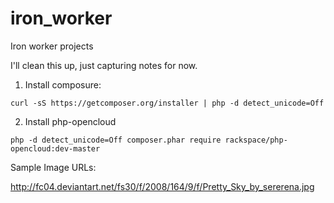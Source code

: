 iron_worker
===========

Iron worker projects


I'll clean this up, just capturing notes for now.



1. Install composure:

```ShellSession
curl -sS https://getcomposer.org/installer | php -d detect_unicode=Off
```

2. Install php-opencloud

```ShellSession
php -d detect_unicode=Off composer.phar require rackspace/php-opencloud:dev-master
```

Sample Image URLs:

http://fc04.deviantart.net/fs30/f/2008/164/9/f/Pretty_Sky_by_sererena.jpg

